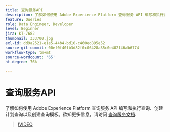 ```yaml
---
title: 查询服务API
description: 了解如何使用 Adobe Experience Platform 查询服务 API 编写和执行查询、创建计划查询以及创建查询模板。
feature: Queries
role: Data Engineer, Developer
level: Beginner
jira: KT-7682
thumbnail: 333700.jpg
exl-id: dd9a2521-e1e5-44b4-bd10-c460ed895e52
source-git-commit: 00ef0f40fb3d82f0c06428a35c0e402f46ab6774
workflow-type: tm+mt
source-wordcount: '65'
ht-degree: 76%

---
```


# 查询服务API

了解如何使用 Adobe Experience Platform 查询服务 API 编写和执行查询、创建计划查询以及创建查询模板。欲知更多信息，请访问 [查询服务文档](https://experienceleague.adobe.com/docs/experience-platform/query/home.html?lang=zh-Hans).

>[!VIDEO](https://video.tv.adobe.com/v/333700?learn=on)

